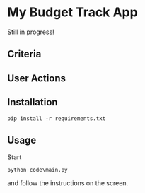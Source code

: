 # My Budget Track App

Still in progress!

## Criteria

## User Actions

## Installation

```commandline
pip install -r requirements.txt
```

## Usage

Start

```commandline
python code\main.py
```

and follow the instructions on the screen.
